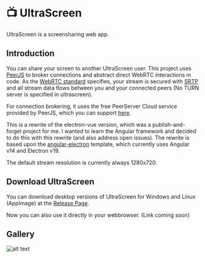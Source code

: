 # 📺 UltraScreen
UltraScreen is a screensharing web app.

## Introduction
You can share your screen to another UltraScreen user. This project uses [PeerJS](https://peerjs.com/) to broker connections and abstract direct WebRTC interactions in code. As the [WebRTC standard](https://datatracker.ietf.org/doc/html/rfc8831) specifies, your stream is secured with [SRTP](https://datatracker.ietf.org/doc/html/rfc3711) and all stream data flows between you and your connected peers (No TURN server is specified in ultrascreen).

For connection brokering, it uses the free PeerServer Cloud service provided by PeerJS, which you can support [here](https://opencollective.com/peer).

This is a rewrite of the electron-vue version, which was a publish-and-forget project for me. I wanted to learn the Angular framework and decided to do this with this rewrite (and also address open issues).  The rewrite is based upon the [angular-electron](https://github.com/maximegris/angular-electron) template, which currently uses Angular v14 and Electron v19.

The default stream resolution is currently always 1280x720.

## Download UltraScreen
You can download desktop versions of UltraScreen for Windows and Linux (AppImage) at the [Release Page](https://github.com/w3yden/ultrascreen/releases).

Now you can also use it directly in your webbrowser. (Link coming soon)
## Gallery

![alt text](https://github.com/w3yden/ultrascreen/blob/master/screenshots/Preview.png "")